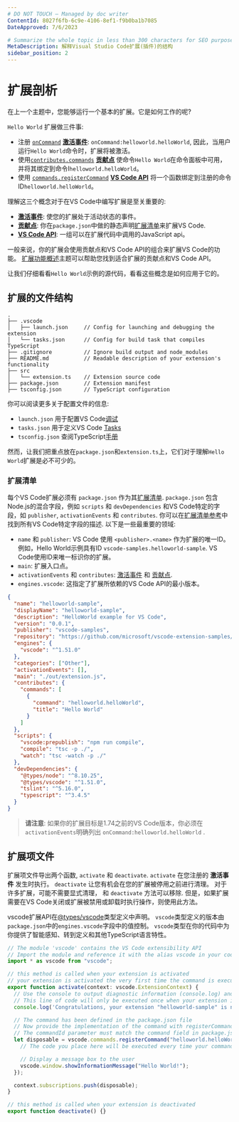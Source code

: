 ```yaml
---
# DO NOT TOUCH — Managed by doc writer
ContentId: 8027f6fb-6c9e-4106-8ef1-f9b0ba1b7085
DateApproved: 7/6/2023

# Summarize the whole topic in less than 300 characters for SEO purpose
MetaDescription: 解释Visual Studio Code扩展(插件)的结构
sidebar_position: 2
---
```


# 扩展剖析

在上一个主题中，您能够运行一个基本的扩展。它是如何工作的呢?

`Hello World` 扩展做三件事:

- 注册 [`onCommand`](/api/references/activation-events#onCommand) [**激活事件**](/api/references/activation-events): `onCommand:helloworld.helloWorld`, 因此，当用户运行`Hello World`命令时，扩展将被激活。
- 使用[`contributes.commands`](/api/references/contribution-points#contributes.commands) [**贡献点**](/api/references/contribution-points) 使命令`Hello World`在命令面板中可用， 并将其绑定到命令I`helloworld.helloWorld`。
- 使用 [`commands.registerCommand`](/api/references/vscode-api#commands.registerCommand) [**VS Code API**](/api/references/vscode-api) 将一个函数绑定到注册的命令ID`helloworld.helloWorld`。

理解这三个概念对于在VS Code中编写扩展是至关重要的:

- [**激活事件**](/api/references/activation-events): 使您的扩展处于活动状态的事件。
- [**贡献点**](/api/references/contribution-points): 你在`package.json`中做的静态声明[扩展清单](#extension-manifest)来扩展VS Code.
- [**VS Code API**](/api/references/vscode-api): 一组可以在扩展代码中调用的JavaScript api。

一般来说，你的扩展会使用贡献点和VS Code API的组合来扩展VS Code的功能。
[扩展功能概述](/api/extension-capabilities/overview)主题可以帮助您找到适合扩展的贡献点和VS Code API。

让我们仔细看看`Hello World`示例的源代码，看看这些概念是如何应用于它的。

## 扩展的文件结构

```
.
├── .vscode
│   ├── launch.json     // Config for launching and debugging the extension
│   └── tasks.json      // Config for build task that compiles TypeScript
├── .gitignore          // Ignore build output and node_modules
├── README.md           // Readable description of your extension's functionality
├── src
│   └── extension.ts    // Extension source code
├── package.json        // Extension manifest
├── tsconfig.json       // TypeScript configuration
```

你可以阅读更多关于配置文件的信息:

- `launch.json` 用于配置VS Code[调试](/docs/editor/debugging)
- `tasks.json` 用于定义VS Code [Tasks](/docs/editor/tasks)
- `tsconfig.json` 查阅TypeScript[手册](https://www.typescriptlang.org/docs/handbook/tsconfig-json.html)

然而，让我们把重点放在`package.json`和`extension.ts`上，它们对于理解`Hello World`扩展是必不可少的。

### 扩展清单

每个VS Code扩展必须有 `package.json` 作为其[扩展清单](/api/references/extension-manifest).
`package.json` 包含Node.js的混合字段，例如 `scripts` 和 `devDependencies` 和VS Code特定的字段，如 `publisher`, `activationEvents` 和 `contributes`.
你可以在[扩展清单参考](/api/references/extension-manifest)中找到所有VS Code特定字段的描述.
以下是一些最重要的领域:

- `name` 和 `publisher`: VS Code 使用 `<publisher>.<name>` 作为扩展的唯一ID。 例如，Hello World示例具有ID `vscode-samples.helloworld-sample`. VS Code使用ID来唯一标识你的扩展。
- `main`: 扩展入口点。
- `activationEvents` 和 `contributes`: [激活事件](/api/references/activation-events) 和 [贡献点](/api/references/contribution-points).
- `engines.vscode`: 这指定了扩展所依赖的VS Code API的最小版本。

```json
{
  "name": "helloworld-sample",
  "displayName": "helloworld-sample",
  "description": "HelloWorld example for VS Code",
  "version": "0.0.1",
  "publisher": "vscode-samples",
  "repository": "https://github.com/microsoft/vscode-extension-samples/helloworld-sample",
  "engines": {
    "vscode": "^1.51.0"
  },
  "categories": ["Other"],
  "activationEvents": [],
  "main": "./out/extension.js",
  "contributes": {
    "commands": [
      {
        "command": "helloworld.helloWorld",
        "title": "Hello World"
      }
    ]
  },
  "scripts": {
    "vscode:prepublish": "npm run compile",
    "compile": "tsc -p ./",
    "watch": "tsc -watch -p ./"
  },
  "devDependencies": {
    "@types/node": "^8.10.25",
    "@types/vscode": "^1.51.0",
    "tslint": "^5.16.0",
    "typescript": "^3.4.5"
  }
}
```

> **请注意**: 如果你的扩展目标是1.74之前的VS Code版本，你必须在`activationEvents`明确列出 `onCommand:helloworld.helloWorld` .

## 扩展项文件

扩展项文件导出两个函数, `activate` 和 `deactivate`.
`activate` 在您注册的 **激活事件** 发生时执行。
`deactivate` 让您有机会在您的扩展被停用之前进行清理。
对于许多扩展，可能不需要显式清理， 和 `deactivate` 方法可以移除.
但是，如果扩展需要在VS Code关闭或扩展被禁用或卸载时执行操作，则使用此方法。

vscode扩展API在[@types/vscode](https://www.npmjs.com/package/@types/vscode)类型定义中声明。
`vscode`类型定义的版本由`package.json`中的`engines.vscode`字段中的值控制。
`vscode`类型在你的代码中为你提供了智能感知、转到定义和其他TypeScript语言特性。

```ts
// The module 'vscode' contains the VS Code extensibility API
// Import the module and reference it with the alias vscode in your code below
import * as vscode from "vscode";

// this method is called when your extension is activated
// your extension is activated the very first time the command is executed
export function activate(context: vscode.ExtensionContext) {
  // Use the console to output diagnostic information (console.log) and errors (console.error)
  // This line of code will only be executed once when your extension is activated
  console.log('Congratulations, your extension "helloworld-sample" is now active!');

  // The command has been defined in the package.json file
  // Now provide the implementation of the command with registerCommand
  // The commandId parameter must match the command field in package.json
  let disposable = vscode.commands.registerCommand("helloworld.helloWorld", () => {
    // The code you place here will be executed every time your command is executed

    // Display a message box to the user
    vscode.window.showInformationMessage("Hello World!");
  });

  context.subscriptions.push(disposable);
}

// this method is called when your extension is deactivated
export function deactivate() {}
```
